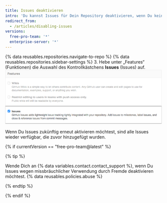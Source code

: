 ```yaml
---
title: Issues deaktivieren
intro: 'Du kannst Issues für Dein Repository deaktivieren, wenn Du keine Beiträge oder Fehlerberichte akzeptierst.'
redirect_from:
  - /articles/disabling-issues
versions:
  free-pro-team: '*'
  enterprise-server: '*'
---
```


{% data reusables.repositories.navigate-to-repo %}
{% data reusables.repositories.sidebar-settings %}
3. Hebe unter „Features“ (Funktionen) die Auswahl des Kontrollkästchens **Issues** (Issues) auf. ![Kontrollkästchen „Remove Issues" (Entfernen von Issues)](/assets/images/help/issues/issues_settings_remove_from_repo.png)

Wenn Du Issues zukünftig erneut aktivieren möchtest, sind alle Issues wieder verfügbar, die zuvor hinzugefügt wurden.

{% if currentVersion == "free-pro-team@latest" %}

{% tip %}

Wende Dich an {% data variables.contact.contact_support %}, wenn Du Issues wegen missbräuchlicher Verwendung durch Fremde deaktivieren möchtest.
{% data reusables.policies.abuse %}

{% endtip %}

{% endif %}
